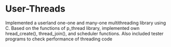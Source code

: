 # User-Threads
Implemented a userland one-one and many-one  multithreading library using C. Based on the functions of p_thread library, implemented own hread_create(), thread_join(), and scheduler functions. Also included tester programs to check performance of threading code
